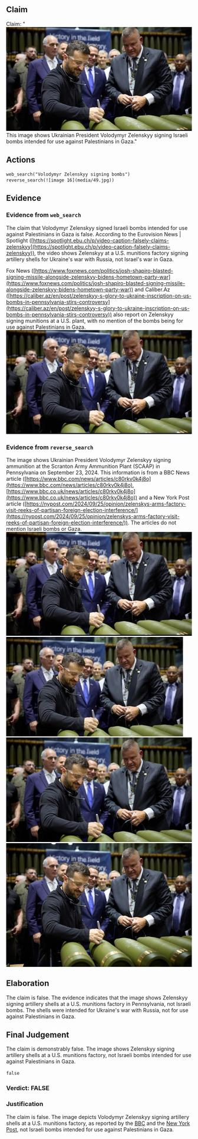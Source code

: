 ## Claim
Claim: "![image 16](media/49.jpg) This image shows Ukrainian President Volodymyr Zelenskyy signing Israeli bombs intended for use against Palestinians in Gaza."

## Actions
```
web_search("Volodymyr Zelenskyy signing bombs")
reverse_search(![image 16](media/49.jpg))
```

## Evidence
### Evidence from `web_search`
The claim that Volodymyr Zelenskyy signed Israeli bombs intended for use against Palestinians in Gaza is false. According to the Eurovision News | Spotlight ([https://spotlight.ebu.ch/p/video-caption-falsely-claims-zelenskyy](https://spotlight.ebu.ch/p/video-caption-falsely-claims-zelenskyy)), the video shows Zelenskyy at a U.S. munitions factory signing artillery shells for Ukraine's war with Russia, not Israel's war in Gaza.

Fox News ([https://www.foxnews.com/politics/josh-shapiro-blasted-signing-missile-alongside-zelenskyy-bidens-hometown-party-war](https://www.foxnews.com/politics/josh-shapiro-blasted-signing-missile-alongside-zelenskyy-bidens-hometown-party-war)) and Caliber.Az ([https://caliber.az/en/post/zelenskyy-s-glory-to-ukraine-inscription-on-us-bombs-in-pennsylvania-stirs-controversy](https://caliber.az/en/post/zelenskyy-s-glory-to-ukraine-inscription-on-us-bombs-in-pennsylvania-stirs-controversy)) also report on Zelenskyy signing munitions at a U.S. plant, with no mention of the bombs being for use against Palestinians in Gaza. ![image 16](media/49.jpg)


### Evidence from `reverse_search`
The image shows Ukrainian President Volodymyr Zelenskyy signing ammunition at the Scranton Army Ammunition Plant (SCAAP) in Pennsylvania on September 23, 2024. This information is from a BBC News article ([https://www.bbc.com/news/articles/c80rkv0k4j8o](https://www.bbc.com/news/articles/c80rkv0k4j8o), [https://www.bbc.co.uk/news/articles/c80rkv0k4j8o](https://www.bbc.co.uk/news/articles/c80rkv0k4j8o)) and a New York Post article ([https://nypost.com/2024/09/25/opinion/zelenskys-arms-factory-visit-reeks-of-partisan-foreign-election-interference/](https://nypost.com/2024/09/25/opinion/zelenskys-arms-factory-visit-reeks-of-partisan-foreign-election-interference/)). The articles do not mention Israeli bombs or Gaza. ![image 16](media/49.jpg) ![image 954](media/2025-08-06_18-18-1754504302-187821.jpg) ![image 960](media/2025-08-06_18-18-1754504308-548113.jpg) ![image 963](media/2025-08-06_18-18-1754504311-967303.jpg)


## Elaboration
The claim is false. The evidence indicates that the image shows Zelenskyy signing artillery shells at a U.S. munitions factory in Pennsylvania, not Israeli bombs. The shells were intended for Ukraine's war with Russia, not for use against Palestinians in Gaza.


## Final Judgement
The claim is demonstrably false. The image shows Zelenskyy signing artillery shells at a U.S. munitions factory, not Israeli bombs intended for use against Palestinians in Gaza.

`false`

### Verdict: FALSE

### Justification
The claim is false. The image depicts Volodymyr Zelenskyy signing artillery shells at a U.S. munitions factory, as reported by the [BBC](https://www.bbc.com/news/articles/c80rkv0k4j8o) and the [New York Post](https://nypost.com/2024/09/25/opinion/zelenskys-arms-factory-visit-reeks-of-partisan-foreign-election-interference/), not Israeli bombs intended for use against Palestinians in Gaza.
